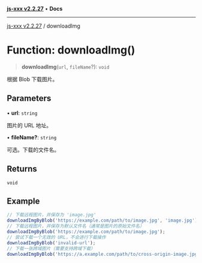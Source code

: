 [**js-xxx v2.2.27**](../README.md) • **Docs**

***

[js-xxx v2.2.27](../README.md) / downloadImg

# Function: downloadImg()

> **downloadImg**(`url`, `fileName`?): `void`

根据 Blob 下载图片。

## Parameters

• **url**: `string`

图片的 URL 地址。

• **fileName?**: `string`

可选。下载的文件名。

## Returns

`void`

## Example

```ts
// 下载远程图片，并保存为 'image.jpg'
downloadImgByBlob('https://example.com/path/to/image.jpg', 'image.jpg');
// 下载远程图片，并保存为默认文件名（通常是图片的原始文件名）
downloadImgByBlob('https://example.com/path/to/image.jpg');
// 尝试下载一个无效的 URL，不会进行下载操作
downloadImgByBlob('invalid-url');
// 下载一张跨域图片（需要支持跨域下载）
downloadImgByBlob('https://a.example.com/path/to/cross-origin-image.jpg', 'cross-origin-image.jpg');
```
